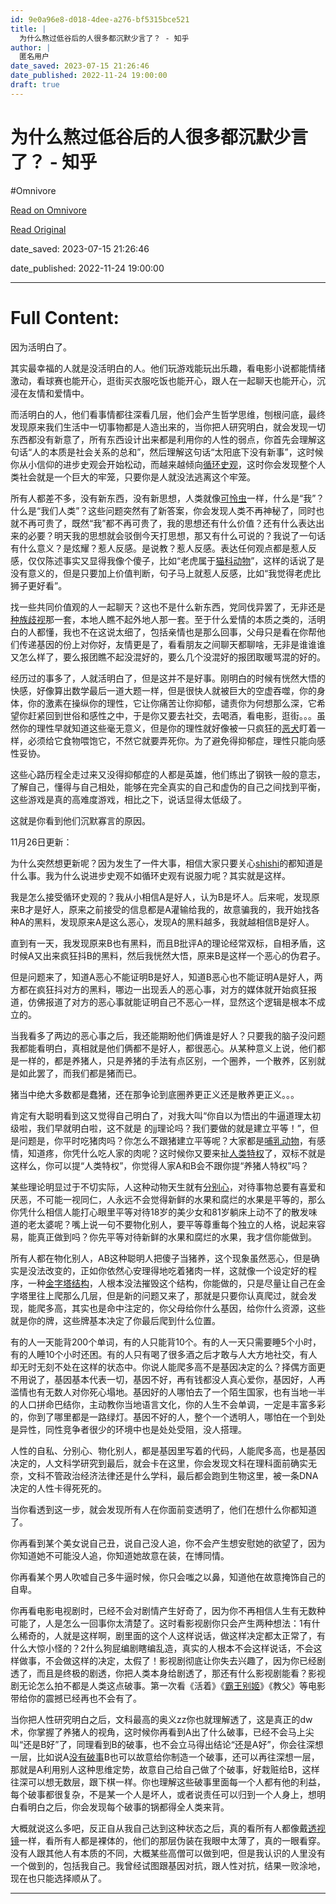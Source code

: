 ```yaml
---
id: 9e0a96e8-d018-4dee-a276-bf5315bce521
title: |
  为什么熬过低谷后的人很多都沉默少言了？ - 知乎
author: |
  匿名用户
date_saved: 2023-07-15 21:26:46
date_published: 2022-11-24 19:00:00
draft: true
---
```


# 为什么熬过低谷后的人很多都沉默少言了？ - 知乎
#Omnivore

[Read on Omnivore](https://omnivore.app/me/https-www-zhihu-com-question-521456695-answer-2705475110-1895c4e8a1a)

[Read Original](https://www.zhihu.com/question/521456695/answer/2705475110)

date_saved: 2023-07-15 21:26:46

date_published: 2022-11-24 19:00:00

--- 

# Full Content: 

因为活明白了。

其实最幸福的人就是没活明白的人。他们玩游戏能玩出乐趣，看电影小说都能情绪激动，看球赛也能开心，逛街买衣服吃饭也能开心，跟人在一起聊天也能开心，沉浸在友情和爱情中。

而活明白的人，他们看事情都往深看几层，他们会产生哲学思维，刨根问底，最终发现原来我们生活中一切事物都是人造出来的，当你把人研究明白，就会发现一切东西都没有新意了，所有东西设计出来都是利用你的人性的弱点，你首先会理解这句话“人的本质是社会关系的总和”，然后理解这句话“太阳底下没有新事”，这时候你从小信仰的进步史观会开始松动，而越来越倾向[循环史观](https://www.zhihu.com/search?q=%E5%BE%AA%E7%8E%AF%E5%8F%B2%E8%A7%82&search%5Fsource=Entity&hybrid%5Fsearch%5Fsource=Entity&hybrid%5Fsearch%5Fextra=%7B%22sourceType%22%3A%22answer%22%2C%22sourceId%22%3A2705475110%7D)，这时你会发现整个人类社会就是一个巨大的牢笼，只要你是人就没法逃离这个牢笼。

所有人都差不多，没有新东西，没有新思想，人类就像[可怜虫](https://www.zhihu.com/search?q=%E5%8F%AF%E6%80%9C%E8%99%AB&search%5Fsource=Entity&hybrid%5Fsearch%5Fsource=Entity&hybrid%5Fsearch%5Fextra=%7B%22sourceType%22%3A%22answer%22%2C%22sourceId%22%3A2705475110%7D)一样，什么是“我”？什么是“我们人类”？这些问题突然有了新答案，你会发现人类不再神秘了，同时也就不再可贵了，既然“我”都不再可贵了，我的思想还有什么价值？还有什么表达出来的必要？明天我的思想就会驳倒今天打思想，那又有什么可说的？我说了一句话有什么意义？是炫耀？惹人反感。是说教？惹人反感。表达任何观点都是惹人反感，仅仅陈述事实又显得我像个傻子，比如“老虎属于[猫科动物](https://www.zhihu.com/search?q=%E7%8C%AB%E7%A7%91%E5%8A%A8%E7%89%A9&search%5Fsource=Entity&hybrid%5Fsearch%5Fsource=Entity&hybrid%5Fsearch%5Fextra=%7B%22sourceType%22%3A%22answer%22%2C%22sourceId%22%3A2705475110%7D)”，这样的话说了是没有意义的，但是只要加上价值判断，句子马上就惹人反感，比如“我觉得老虎比狮子更好看”。

找一些共同价值观的人一起聊天？这也不是什么新东西，党同伐异罢了，无非还是[种族歧视](https://www.zhihu.com/search?q=%E7%A7%8D%E6%97%8F%E6%AD%A7%E8%A7%86&search%5Fsource=Entity&hybrid%5Fsearch%5Fsource=Entity&hybrid%5Fsearch%5Fextra=%7B%22sourceType%22%3A%22answer%22%2C%22sourceId%22%3A2705475110%7D)那一套，本地人瞧不起外地人那一套。至于什么爱情的本质之类的，活明白的人都懂，我也不在这说太细了，包括亲情也是那么回事，父母只是看在你帮他们传递基因的份上对你好，友情更是了，看看朋友之间聊天都聊啥，无非是谁谁谁又怎么样了，要么报团瞧不起没混好的，要么几个没混好的报团取暖骂混的好的。

经历过的事多了，人就活明白了，但是这并不是好事。刚明白的时候有恍然大悟的快感，好像算出数学最后一道大题一样，但是很快人就被巨大的空虚吞噬，你的身体，你的激素在操纵你的理性，它让你痛苦让你抑郁，谴责你为何想那么深，它希望你赶紧回到世俗和感性之中，于是你又要去社交，去喝酒，看电影，逛街。。。虽然你的理性早就知道这些毫无意义，但是你的理性就好像被一只疯狂的[恶犬](https://www.zhihu.com/search?q=%E6%81%B6%E7%8A%AC&search%5Fsource=Entity&hybrid%5Fsearch%5Fsource=Entity&hybrid%5Fsearch%5Fextra=%7B%22sourceType%22%3A%22answer%22%2C%22sourceId%22%3A2705475110%7D)盯着一样，必须给它食物喂饱它，不然它就要弄死你。为了避免得抑郁症，理性只能向感性妥协。

这些心路历程全走过来又没得抑郁症的人都是英雄，他们练出了钢铁一般的意志，了解自己，懂得与自己相处，能够在完全真实的自己和虚伪的自己之间找到平衡，这些游戏是真的高难度游戏，相比之下，说话显得太低级了。

这就是你看到他们沉默寡言的原因。

11月26日更新：

为什么突然想更新呢？因为发生了一件大事，相信大家只要关心[shishi](https://www.zhihu.com/search?q=shishi&search%5Fsource=Entity&hybrid%5Fsearch%5Fsource=Entity&hybrid%5Fsearch%5Fextra=%7B%22sourceType%22%3A%22answer%22%2C%22sourceId%22%3A2705475110%7D)的都知道是什么事。我为什么说进步史观不如循环史观有说服力呢？其实就是这样。

我是怎么接受循环史观的？我从小相信A是好人，认为B是坏人。后来呢，发现原来B才是好人，原来之前接受的信息都是A灌输给我的，故意骗我的，我开始找各种A的黑料，发现原来A是这么恶心，发现A的黑料越多，我就越相信B是好人。

直到有一天，我发现原来B也有黑料，而且B批评A的理论经常双标，自相矛盾，这时候A又出来疯狂抖B的黑料，然后我恍然大悟，原来B是这样一个恶心的伪君子。

但是问题来了，知道A恶心不能证明B是好人，知道B恶心也不能证明A是好人，两方都在疯狂抖对方的黑料，哪边一出现丢人的恶心事，对方的媒体就开始疯狂报道，仿佛报道了对方的恶心事就能证明自己不恶心一样，显然这个逻辑是根本不成立的。

当我看多了两边的恶心事之后，我还能期盼他们俩谁是好人？只要我的脑子没问题我都能看明白，真相就是他们俩都不是好人，都很恶心。从某种意义上说，他们都是一样的，都是养猪人，只是养猪的手法有点区别，一个圈养，一个散养，区别就是如此罢了，而我们都是猪而已。

猪当中绝大多数都是蠢猪，还在那争论到底圈养更正义还是散养更正义。。。

肯定有大聪明看到这又觉得自己明白了，对我大叫“你自以为悟出的牛逼道理太初级啦，我们早就明白啦，这不就是 的jj理论吗？我们要做的就是建立平等！”，但是问题是，你平时吃猪肉吗？你怎么不跟猪建立平等呢？大家都是[哺乳动物](https://www.zhihu.com/search?q=%E5%93%BA%E4%B9%B3%E5%8A%A8%E7%89%A9&search%5Fsource=Entity&hybrid%5Fsearch%5Fsource=Entity&hybrid%5Fsearch%5Fextra=%7B%22sourceType%22%3A%22answer%22%2C%22sourceId%22%3A2705475110%7D)，有感情，知道疼，你凭什么吃人家的肉呢？这时候你又要来扯[人类特权](https://www.zhihu.com/search?q=%E4%BA%BA%E7%B1%BB%E7%89%B9%E6%9D%83&search%5Fsource=Entity&hybrid%5Fsearch%5Fsource=Entity&hybrid%5Fsearch%5Fextra=%7B%22sourceType%22%3A%22answer%22%2C%22sourceId%22%3A2705475110%7D)了，双标不就是这样么，你可以提“人类特权”，你觉得人家A和B会不跟你提“养猪人特权”吗？

某些理论明显过于不切实际，人这种动物天生就有[分别心](https://www.zhihu.com/search?q=%E5%88%86%E5%88%AB%E5%BF%83&search%5Fsource=Entity&hybrid%5Fsearch%5Fsource=Entity&hybrid%5Fsearch%5Fextra=%7B%22sourceType%22%3A%22answer%22%2C%22sourceId%22%3A2705475110%7D)，对待事物总要有喜爱和厌恶，不可能一视同仁，人永远不会觉得新鲜的水果和腐烂的水果是平等的，那么你凭什么相信人能打心眼里平等对待18岁的美少女和81岁躺床上动不了的散发味道的老太婆呢？嘴上说一句不要物化别人，要平等尊重每个独立的人格，说起来容易，能真正做到吗？你先平等对待新鲜的水果和腐烂的水果，我才信你能做到。

所有人都在物化别人，AB这种聪明人把傻子当猪养，这个现象虽然恶心，但是确实是没法改变的，正如你依然心安理得地吃着猪肉一样，这就像一个设定好的程序，一种[金字塔结构](https://www.zhihu.com/search?q=%E9%87%91%E5%AD%97%E5%A1%94%E7%BB%93%E6%9E%84&search%5Fsource=Entity&hybrid%5Fsearch%5Fsource=Entity&hybrid%5Fsearch%5Fextra=%7B%22sourceType%22%3A%22answer%22%2C%22sourceId%22%3A2705475110%7D)，人根本没法摧毁这个结构，你能做的，只是尽量让自己在金字塔里往上爬那么几层，但是新的问题又来了，那就是只要你认真爬过，就会发现，能爬多高，其实也是命中注定的，你父母给你什么基因，给你什么资源，这些就是你的牌，这些牌基本决定了你最后爬到什么位置。

有的人一天能背200个单词，有的人只能背10个。有的人一天只需要睡5个小时，有的人睡10个小时还困。有的人只有喝了很多酒之后才敢与人大方地社交，有人却无时无刻不处在这样的状态中。你说人能爬多高不是基因决定的么？择偶方面更不用说了，基因基本代表一切，基因不好，再有钱都没人真心爱你，基因好，人再滥情也有无数人对你死心塌地。基因好的人哪怕去了一个陌生国家，也有当地一半的人口拼命巴结你，主动教你当地语言文化，你的人生不会单调，一定是丰富多彩的，你到了哪里都是一路绿灯。基因不好的人，整个一个透明人，哪怕在一个到处是异性，同性竞争者很少的环境中也是处处受阻，没人搭理。

人性的自私、分别心、物化别人，都是基因里写着的代码，人能爬多高，也是基因决定的，人文科学研究到最后，就会卡在这里，你会发现文科在理科面前确实无奈，文科不管政治经济法律还是什么学科，最后都会跑到生物这里，被一条DNA决定的人性卡得死死的。

当你看透到这一步，就会发现所有人在你面前变透明了，他们在想什么你都知道了。

你再看到某个美女说自己丑，说自己没人追，你不会产生想安慰她的欲望了，因为你知道她不可能没人追，你知道她故意在装，在博同情。

你再看某个男人吹嘘自己多牛逼时候，你只会嗤之以鼻，知道他在故意掩饰自己的自卑。

你再看电影电视剧时，已经不会对剧情产生好奇了，因为你不再相信人生有无数种可能了，人是怎么一回事你太清楚了。这时看影视剧你只会产生两种想法：1有什么稀奇的，人就是这样啊，剧里面的这个人这样说话，做这样决定都太正常了，有什么大惊小怪的？2什么狗屁编剧瞎编乱造，真实的人根本不会这样说话，不会这样做事，不会做这样的决定，太假了！影视剧彻底让你失去兴趣了，因为你已经剧透了，而且是终极的剧透，你把人类本身给剧透了，那还有什么影视剧能看？影视剧无论怎么拍不都是人类这点破事。第一次看《活着》《[霸王别姬](https://www.zhihu.com/search?q=%E9%9C%B8%E7%8E%8B%E5%88%AB%E5%A7%AC&search%5Fsource=Entity&hybrid%5Fsearch%5Fsource=Entity&hybrid%5Fsearch%5Fextra=%7B%22sourceType%22%3A%22answer%22%2C%22sourceId%22%3A2705475110%7D)》《教父》等电影带给你的震撼已经再也不会有了。

当你把人性研究明白之后，文科最高的奥义zz你也就理解透了，这是真正的dw术，你掌握了养猪人的视角，这时候你再看到A出了什么破事，已经不会马上尖叫“还是B好”了，同理看到B的破事，也不会立马得出结论“还是A好”，你会往深想一层，比如说A[没有破事](https://www.zhihu.com/search?q=%E6%B2%A1%E6%9C%89%E7%A0%B4%E4%BA%8B&search%5Fsource=Entity&hybrid%5Fsearch%5Fsource=Entity&hybrid%5Fsearch%5Fextra=%7B%22sourceType%22%3A%22answer%22%2C%22sourceId%22%3A2705475110%7D)B也可以故意给你制造一个破事，还可以再往深想一层，那就是A利用别人这种思维定势，故意自己给自己做了个破事，好栽赃给B，这样往深可以想无数层，跟下棋一样。你也理解这些破事里面每一个人都有他的利益，每个破事都很复杂，不是某一个人是坏人，或者说责任可以归到一个人身上，想明白看明白之后，你会发现每个破事的锅都得全人类来背。

大概就说这么多吧，反正自从我自己达到这种状态之后，真的看所有人都像戴[透视镜](https://www.zhihu.com/search?q=%E9%80%8F%E8%A7%86%E9%95%9C&search%5Fsource=Entity&hybrid%5Fsearch%5Fsource=Entity&hybrid%5Fsearch%5Fextra=%7B%22sourceType%22%3A%22answer%22%2C%22sourceId%22%3A2705475110%7D)一样，看所有人都是裸体的，他们的那层伪装在我眼中太薄了，真的一眼看穿。没有人跟其他人有本质的不同，大概某些高僧可以做到吧，但是我认识的人里没有一个做到的，包括我自己。我曾经试图跟基因对抗，跟人性对抗，结果一败涂地，现在也只能选择顺从了。

---

